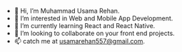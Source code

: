 - 👋 Hi, I’m Muhammad Usama Rehan.
- 👀 I’m interested in Web and Mobile App Development.
- 🌱 I’m currently learning React and React Native.
- 💞️ I’m looking to collaborate on your front end projects.
- 📫 catch me at usamarehan557@gmail.com.

<!---
usamarehan557/usamarehan557 is a ✨ special ✨ repository because its `README.md` (this file) appears on your GitHub profile.
You can click the Preview link to take a look at your changes.
--->
